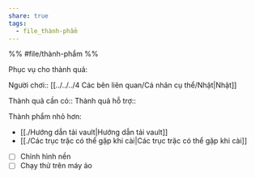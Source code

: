 ```yaml
---
share: true
tags:
  - file_thành-phẩm
---
```


%%
#file/thành-phẩm
%%

Phục vụ cho thành quả:

Người chơi:: [[../../../4 Các bên liên quan/Cá nhân cụ thể/Nhật|Nhật]]

Thành quả cần có::
Thành quả hỗ trợ::

Thành phẩm nhỏ hơn:
- [[./Hướng dẫn tải vault|Hướng dẫn tải vault]]
- [[./Các trục trặc có thể gặp khi cài|Các trục trặc có thể gặp khi cài]]


- [ ] Chỉnh hình nền 
- [ ] Chạy thử trên máy ảo
